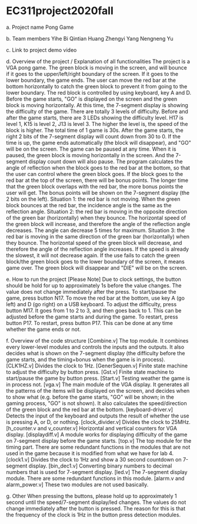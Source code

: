 # EC311project2020fall


a. Project name
Pong Game

b. Team members
Yihe Bi
Qintian Huang
Zhengyi Yang
Nengneng Yu

c. Link to project demo video

d. Overview of the project / Explanation of all functionalities
The project is a VGA pong game. The green block is moving in the screen, and will bounce if it goes to the upper/left/right boundary of the screen. If it goes to the lower boundary, the game ends. The user can move the red bar at the bottom horizontally to catch the green block to prevent it from going to the lower boundary. The red block is controlled by using keyboard, key A and D. 
Before the game starts, "GO" is displayed on the screen and the green block is moving horizontally. At this time, the 7-segment display is showing the difficulty of the game. 
There are totally 3 levels of difficulty. Before and after the game starts, there are 3 LEDs showing the difficulty level. H17 is level 1, K15 is level 2, J13 is level 3. The higher the level is, the speed of the block is higher.
The total time of 1 game is 30s. After the game starts, the right 2 bits of the 7-segment display will count down from 30 to 0. If the time is up, the game ends automatically (the block will disappear), and "GO" will be on the screen.
The game can be paused at any time. When it is paused, the green block is moving horizontally in the screen. And the 7-segment display count down will also pause. 
The program calculates the angle of reflection when the block goes to the red bar at the bottom, so that the user can control where the green block goes. If the block goes to the red bar at the top of the screen, there will be bonus points. The longer time that the green block overlaps with the red bar, the more bonus points the user will get. The bonus points will be shown on the 7-segment display (the 2 bits on the left).
Situation 1: the red bar is not moving. When the green block bounces at the red bar, the incidence angle is the same as the reflection angle.
Situation 2: the red bar is moving in the opposite direction of the green bar (horizontally) when they bounce. The horizontal speed of the green block will increase, and therefore the angle of the reflection angle decreases. The angle can decrease 5 times for maximum.
Situation 3: the red bar is moving in the same direction of the green bar (horizontally) when they bounce. The horizontal speed of the green block will decrease, and therefore the angle of the reflection angle increases. If the speed is already the slowest, it will not decrease again.
If the use fails to catch the green block/the green block goes to the lower boundary of the screen, it means game over. The green block will disappear and "DIE" will be on the screen.

e. How to run the project
[Please Note] Due to clock settings, the button should be hold for up to approximately 1s before the value changes. The value does not change immediately after the press.
To start/pause the game, press button N17.
To move the red bar at the bottom, use key A (go left) and D (go right) on a USB keyboard.
To adjust the difficulty, press button M17. It goes from 1 to 2 to 3, and then goes back to 1. This can be adjusted before the game starts and during the game.
To restart, press button P17. 
To restart, press button P17. This can be done at any time whether the game ends or not.

f. Overview of the code structure
[Combine.v] The top module. It combines every lower-level modules and controls the inputs and the outputs. It also decides what is shown on the 7-segment display (the difficulty before the game starts, and the timing+bonus when the game is in process).
[CLK1HZ.v] Divides the clock to 1Hz.
[GenerSequen.v] Finite state machine to adjust the difficulty by button press.
[Gst.v] Finite state machine to start/pause the game by button press.
[Start.v] Testing weather the game is in process not.
[vga.v] The main module of the VGA display. It generates all the patterns of the items will be displayed on the screen, and decides when to show what (e.g. before the game starts, "GO" will be shown; in the gaming process, "GO" is not shown). It also calculates the speed/direction of the green block and the red bar at the bottom.
[keyboard-driver.v] Detects the input of the keyboard and outputs the result of whether the use is pressing A, or D, or nothing.
[clock_divider.v] Divides the clock to 25MHz.
[h_counter.v and v_counter.v] Horizontal and vertical counters for VGA display.
[displaydiff.v] A module works for displaying difficulty of the game on 7-segment display before the game starts.
[top.v] The top module for the timing part. There are some redundant functions in the modules that are not used in the game because it is modified from what we have for lab 4.
[clock1.v] Divides the clock to 1Hz and show a 30 second countdown on 7-segment display.
[bin_dec1.v] Converting binary numbers to decimal numbers that is used for 7-segment display.
[led.v] The 7-segment display module. There are some redundant functions in this module.
[alarm.v and alarm_power.v] These two modules are not used basically.

g. Other
When pressing the buttons, please hold up to approximately 1 second until the speed/7-segment display/led changes. The values do not change immediately after the button is pressed. The reason for this is that the frequency of the clock is 1Hz in the button press detection modules. 
